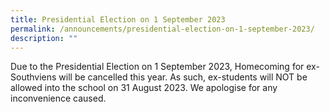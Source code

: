 ```yaml
---
title: Presidential Election on 1 September 2023
permalink: /announcements/presidential-election-on-1-september-2023/
description: ""
---
```

<p>Due to the Presidential Election on 1 September 2023, Homecoming for ex-Southviens will be cancelled this year. As such, ex-students will NOT be allowed into the school on 31 August 2023. We apologise for any inconvenience caused.</p>